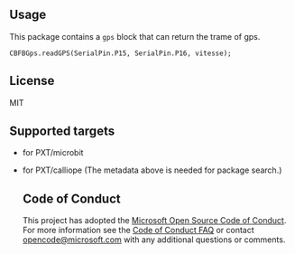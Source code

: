 


## Usage

This package contains a ``gps`` block that can return the trame of gps.

```sig
CBFBGps.readGPS(SerialPin.P15, SerialPin.P16, vitesse);
```


## License
MIT

## Supported targets
* for PXT/microbit
* for PXT/calliope
(The metadata above is needed for package search.)


    ## Code of Conduct

    This project has adopted the [Microsoft Open Source Code of Conduct](https://opensource.microsoft.com/codeofconduct/). For more information see the [Code of Conduct FAQ](https://opensource.microsoft.com/codeofconduct/faq/) or contact [opencode@microsoft.com](mailto:opencode@microsoft.com) with any additional questions or comments.

